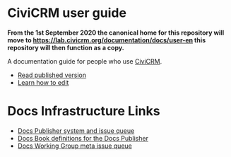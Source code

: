 # CiviCRM user guide

**From the 1st September 2020 the canonical home for this repository will move to https://lab.civicrm.org/documentation/docs/user-en this repository will then function as a copy.**

A documentation guide for people who use [CiviCRM](https://www.civicrm.org).

-   [Read published version](http://docs.civicrm.org/user/en/latest)
-   [Learn how to edit](https://docs.civicrm.org/dev/en/master/documentation/#how-to-edit)

# Docs Infrastructure Links

-   [Docs Publisher system and issue queue](https://lab.civicrm.org/documentation/docs-publisher)
-   [Docs Book definitions for the Docs Publisher](https://lab.civicrm.org/documentation/docs-books)
-   [Docs Working Group meta issue queue](https://lab.civicrm.org/documentation/meta)



